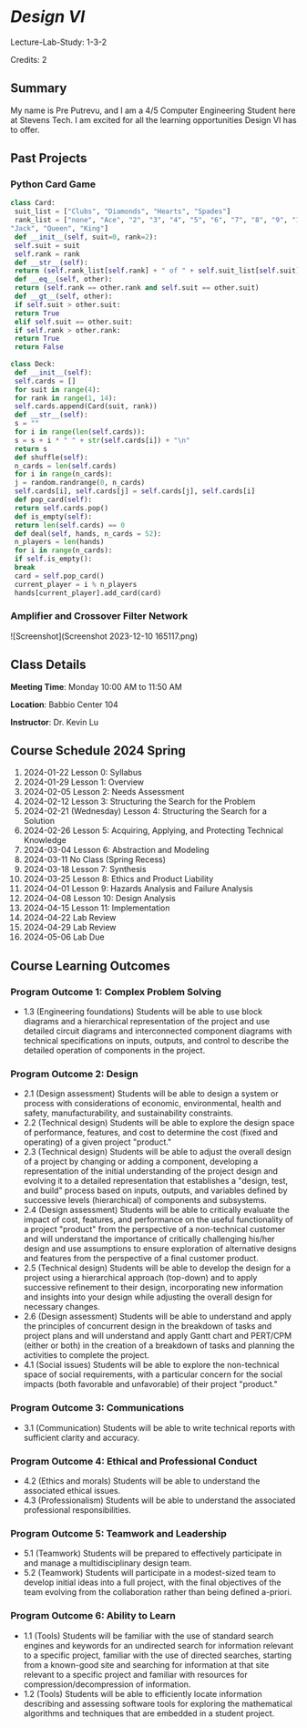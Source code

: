 # *Design VI*

Lecture-Lab-Study: 1-3-2

Credits: 2

## Summary
My name is Pre Putrevu, and I am a 4/5 Computer Engineering Student here at Stevens Tech. I am excited for all the learning opportunities Design VI has to offer. 

## Past Projects 

### Python Card Game
```python
class Card:
 suit_list = ["Clubs", "Diamonds", "Hearts", "Spades"]
 rank_list = ["none", "Ace", "2", "3", "4", "5", "6", "7", "8", "9", "10", 
"Jack", "Queen", "King"]
 def __init__(self, suit=0, rank=2):
 self.suit = suit 
 self.rank = rank
 def __str__(self):
 return (self.rank_list[self.rank] + " of " + self.suit_list[self.suit])
 def __eq__(self, other): 
 return (self.rank == other.rank and self.suit == other.suit)
 def __gt__(self, other):
 if self.suit > other.suit:
 return True
 elif self.suit == other.suit:
 if self.rank > other.rank:
 return True
 return False
 
class Deck:
 def __init__(self):
 self.cards = []
 for suit in range(4):
 for rank in range(1, 14):
 self.cards.append(Card(suit, rank))
 def __str__(self):
 s = ""
 for i in range(len(self.cards)):
 s = s + i * " " + str(self.cards[i]) + "\n"
 return s
 def shuffle(self):
 n_cards = len(self.cards)
 for i in range(n_cards):
 j = random.randrange(0, n_cards)
 self.cards[i], self.cards[j] = self.cards[j], self.cards[i]
 def pop_card(self): 
 return self.cards.pop()
 def is_empty(self):
 return len(self.cards) == 0
 def deal(self, hands, n_cards = 52):
 n_players = len(hands)
 for i in range(n_cards):
 if self.is_empty():
 break
 card = self.pop_card()
 current_player = i % n_players
 hands[current_player].add_card(card)
```
### Amplifier and Crossover Filter Network
![Screenshot](Screenshot 2023-12-10 165117.png)

## Class Details
**Meeting Time**: Monday 10:00 AM to 11:50 AM

**Location**: Babbio Center 104

**Instructor**: Dr. Kevin Lu

## Course Schedule 2024 Spring
1. 2024-01-22 Lesson 0: Syllabus
2. 2024-01-29 Lesson 1: Overview
3. 2024-02-05 Lesson 2: Needs Assessment
4. 2024-02-12 Lesson 3: Structuring the Search for the Problem
5. 2024-02-21 (Wednesday) Lesson 4: Structuring the Search for a Solution
6. 2024-02-26 Lesson 5: Acquiring, Applying, and Protecting Technical Knowledge
7. 2024-03-04 Lesson 6: Abstraction and Modeling
8. 2024-03-11 No Class (Spring Recess)
9. 2024-03-18 Lesson 7: Synthesis
10. 2024-03-25 Lesson 8: Ethics and Product Liability
11. 2024-04-01 Lesson 9: Hazards Analysis and Failure Analysis
12. 2024-04-08 Lesson 10: Design Analysis
13. 2024-04-15 Lesson 11: Implementation
14. 2024-04-22 Lab Review
15. 2024-04-29 Lab Review
16. 2024-05-06 Lab Due

## Course Learning Outcomes
### Program Outcome 1: Complex Problem Solving
- 1.3 (Engineering foundations) Students will be able to use block diagrams and a hierarchical representation of the project and use detailed circuit diagrams and interconnected component diagrams with technical specifications on inputs, outputs, and control to describe the detailed operation of components in the project.

### Program Outcome 2: Design
- 2.1 (Design assessment) Students will be able to design a system or process with considerations of economic, environmental, health and safety, manufacturability, and sustainability constraints.
- 2.2 (Technical design) Students will be able to explore the design space of performance, features, and cost to determine the cost (fixed and operating) of a given project "product."
- 2.3 (Technical design) Students will be able to adjust the overall design of a project by changing or adding a component, developing a representation of the initial understanding of the project design and evolving it to a detailed representation that establishes a "design, test, and build" process based on inputs, outputs, and variables defined by successive levels (hierarchical) of components and subsystems.
- 2.4 (Design assessment) Students will be able to critically evaluate the impact of cost, features, and performance on the useful functionality of a project "product" from the perspective of a non-technical customer and will understand the importance of critically challenging his/her design and use assumptions to ensure exploration of alternative designs and features from the perspective of a final customer product.
- 2.5 (Technical design) Students will be able to develop the design for a project using a hierarchical approach (top-down) and to apply successive refinement to their design, incorporating new information and insights into your design while adjusting the overall design for necessary changes.
- 2.6 (Design assessment) Students will be able to understand and apply the principles of concurrent design in the breakdown of tasks and project plans and will understand and apply Gantt chart and PERT/CPM (either or both) in the creation of a breakdown of tasks and planning the activities to complete the project.
- 4.1 (Social issues) Students will be able to explore the non-technical space of social requirements, with a particular concern for the social impacts (both favorable and unfavorable) of their project "product."

### Program Outcome 3: Communications
- 3.1 (Communication) Students will be able to write technical reports with sufficient clarity and accuracy.

### Program Outcome 4: Ethical and Professional Conduct
- 4.2 (Ethics and morals) Students will be able to understand the associated ethical issues.
- 4.3 (Professionalism) Students will be able to understand the associated professional responsibilities.

### Program Outcome 5: Teamwork and Leadership
- 5.1 (Teamwork) Students will be prepared to effectively participate in and manage a multidisciplinary design team.
- 5.2 (Teamwork) Students will participate in a modest-sized team to develop initial ideas into a full project, with the final objectives of the team evolving from the collaboration rather than being defined a-priori.

### Program Outcome 6: Ability to Learn
- 1.1 (Tools) Students will be familiar with the use of standard search engines and keywords for an undirected search for information relevant to a specific project, familiar with the use of directed searches, starting from a known-good site and searching for information at that site relevant to a specific project and familiar with resources for compression/decompression of information.
- 1.2 (Tools) Students will be able to efficiently locate information describing and assessing software tools for exploring the mathematical algorithms and techniques that are embedded in a student project.

